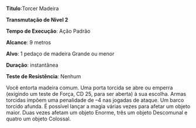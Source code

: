 **Titulo**:Torcer Madeira

**Transmutação de Nível 2**

**Tempo de Execução**: Ação Padrão

**Alcance**: 9 metros

**Alvo**: 1 pedaço de madeira Grande ou menor

**Duração**: instantânea

**Teste de Resistência**: Nenhum

Você entorta madeira comum. Uma porta torcida se abre ou emperra (exigindo um teste de Força, CD 25, para ser aberta) à sua escolha. Armas torcidas impõem uma penalidade de –4 nas jogadas de ataque.
Um barco torcido afunda. É possível lançar a magia várias vezes para afetar um objeto maior. Duas vezes afetam um objeto Enorme, três um objeto Descomunal e quatro um objeto Colossal.
